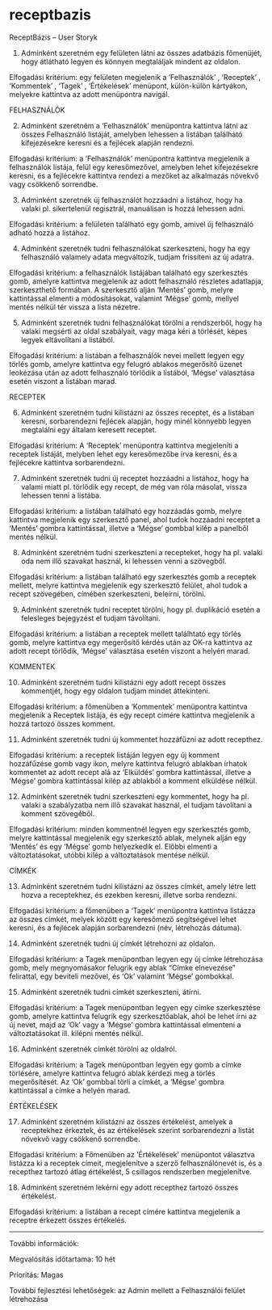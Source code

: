 # receptbazis

ReceptBázis – User Storyk

1.	Adminként szeretném egy felületen látni az összes adatbázis főmenüjét, hogy átlátható legyen és könnyen megtaláljak mindent az oldalon.

Elfogadási kritérium: egy felületen megjelenik a ‘Felhasználók’ , ‘Receptek’ ,  ‘Kommentek’ , ‘Tagek’ , ‘Értékelések’  menüpont, külön-külön kártyákon, melyekre kattintva az adott menüpontra navigál.

FELHASZNÁLÓK

2.	Adminként szeretném a ‘Felhasználók’ menüpontra kattintva látni az összes Felhasználó listáját, amelyben lehessen  a listában található kifejezésekre keresni és a fejlécek alapján rendezni.

Elfogadási kritérium: a ‘Felhasználók’ menüpontra kattintva megjelenik a felhasználók listája, felül egy keresőmezővel, amelyben lehet kifejezésekre keresni, és a fejlécekre kattintva rendezi a mezőket az alkalmazás növekvő vagy csökkenő sorrendbe.

3.	Adminként szeretnék új felhasználót hozzáadni a listához, hogy ha valaki pl. sikertelenül regisztrál, manuálisan is hozzá lehessen adni.

Elfogadási kritérium: a felületen található egy gomb, amivel új felhasználó adható hozzá a listához.

4.	Adminként szeretnék tudni felhasználókat szerkeszteni, hogy ha egy felhasználó valamely adata megváltozik, tudjam frissíteni az új adatra.

Elfogadási kritérium: a felhasználók listájában található egy szerkesztés gomb, amelyre kattintva megjelenik az adott felhasználó részletes adatlapja, szerkeszthető formában. A szerkesztő alján ‘Mentés’ gomb, melyre kattintással elmenti a módosításokat, valamint ‘Mégse’ gomb, mellyel mentés nélkül tér vissza a lista nézetre.

5.	Adminként szeretnék tudni felhasználókat törölni a rendszerből, hogy ha valaki megsérti az oldal szabályait, vagy maga kéri a törlését, képes legyek eltávolítani a listából.

Elfogadási kritérium: a listában a felhasználók nevei mellett legyen egy törlés gomb, amelyre kattintva egy felugró ablakos megerősítő üzenet leokézása után az adott felhasználó törlődik a listából, ‘Mégse’ választása esetén viszont a listában marad.

RECEPTEK

6.	Adminként szeretném tudni kilistázni az összes receptet, és a listában keresni, sorbarendezni fejlécek alapján, hogy minél könnyebb legyen megtalálni egy általam keresett receptet.

Elfogadási kritérium: A ‘Receptek’ menüpontra kattintva megjeleníti a receptek listáját, melyben lehet egy keresőmezőbe írva keresni, és a fejlécekre kattintva sorbarendezni.

7.	Adminként szeretnék tudni új receptet hozzáadni a listához, hogy ha valami miatt pl. törlődik egy recept, de még van róla másolat, vissza lehessen tenni a listába.

Elfogadási kritérium:  a listában található egy hozzáadás gomb, melyre kattintva megjelenik egy szerkesztő panel, ahol tudok hozzáadni receptet a ‘Mentés’ gombra kattintással, illetve a ‘Mégse’ gombbal kilép a panelből mentés nélkül.

8.	Adminként szeretném tudni szerkeszteni a recepteket, hogy ha pl. valaki oda nem illő szavakat használ, ki lehessen venni a szövegből. 

Elfogadási kritérium: a listában található egy szerkesztés gomb a receptek mellett, melyre kattintva megjelenik egy szerkesztő felület, ahol tudok a recept szövegében, címében szerkeszteni, beleírni, törölni.

9.	Adminként szeretnék tudni receptet törölni, hogy pl. duplikáció esetén a felesleges bejegyzést el tudjam távolítani.

Elfogadási kritérium: a listában a receptek mellett találhtató egy törlés gomb, melyre kattintva egy megerősítő kérdés után az OK-ra kattintva az adott recept törlődik, ‘Mégse’ választása esetén viszont a helyén marad.

KOMMENTEK

10.	 Adminként szeretném tudni kilistázni egy adott recept összes kommentjét, hogy egy oldalon tudjam mindet áttekinteni.

Elfogadási kritérium: a főmenüben a ‘Kommentek’ menüpontra kattintva megjelenik a Receptek listája, és egy recept címére kattintva megjelenik a hozzá tartozó összes komment. 

11.	 Adminként szeretnék tudni új kommentet hozzáfűzni az adott recepthez.

Elfogadási kritérium: a receptek listáján legyen egy új komment hozzáfűzése gomb vagy ikon, melyre kattintva felugró ablakban írhatok kommentet az adott recept alá az ‘Elküldés’ gombra kattintással, illetve a ‘Mégse’ gombra kattintással kilép az ablakból a komment elküldése nélkül.

12.	Adminként szeretnék tudni szerkeszteni egy kommentet, hogy ha pl. valaki a szabályzatba nem illő szavakat használ, el tudjam távolítani a komment szövegéből.

Elfogadási kritérium: minden kommentnél legyen egy szerkesztés gomb, melyre kattintással megjelenik egy szerkesztő ablak, melynek alján egy ‘Mentés’ és egy ‘Mégse’ gomb helyezkedik el. Előbbi elmenti a változtatásokat, utóbbi kilép a változtatások mentése nélkül.

CÍMKÉK
   
13.	 Adminként szeretném tudni kilistázni az összes címkét, amely létre lett hozva a receptekhez, és ezekben keresni, illetve sorba rendezni.

Elfogadási kritérium: a főmenüben a ‘Tagek’ menüpontra kattintva listázza az összes címkét, melyek között egy keresőmező segítségével lehet keresni, és a fejlécek alapján sorbarendezni (név, létrehozás dátuma).

14.	 Adminként szeretnék tudni új címkét létrehozni az oldalon.

Elfogadási kritérium: a Tagek menüpontban legyen egy új címke létrehozása gomb, mely megnyomásakor felugrik egy ablak “Címke elnevezése” felirattal, egy beviteli mezővel, és ‘Ok’ valamint ‘Mégse’ gombokkal.

15.	 Adminként szeretnék tudni címkét szerkeszteni, átírni.

Elfogadási kritérium: a Tagek menüpontban legyen egy címke szerkesztése gomb, amelyre kattintva felugrik egy szerkesztőablak, ahol be lehet írni az új nevet, majd az ‘Ok’ vagy a ‘Mégse’ gombra kattintással elmenteni a változtatásokat ill. kilépni mentés nélkül.

16.	 Adminként szeretnék címkét törölni az oldalról.

Elfogadási kritérium: a Tagek menüpontban legyen egy gomb a címke törlésére, amelyre kattintva felugró ablak kérdezi meg a törlés megerősítését. Az ‘Ok’ gombbal törli a címkét, a ‘Mégse’ gombra kattintással a címke a helyén marad.

ÉRTÉKELÉSEK 
      
17.	Adminként szeretném kilistázni az összes értékelést, amelyek a receptekhez érkeztek, és az értékelések szerint sorbarendezni a listát növekvő vagy csökkenő sorrendbe.

Elfogadási kritérium: a Főmenüben az ‘Értékelések’ menüpontot választva listázza ki a receptek címeit, megjelenítve a szerző felhasználónevét is, és a recepthez tartozó átlag értékelést, 5 csillagos rendszerben megjelenítve.

18.	Adminként szeretném lekérni egy adott recepthez tartozó összes értékelést.

Elfogadási kritérium: a listában a recept címére kattintva megjelenik a receptre érkezett összes értékelés.

_______________________________

További információk:

Megvalósítás időtartama: 10 hét

Prioritás: Magas

További fejlesztési lehetőségek: az Admin mellett a Felhasználói felület létrehozása
